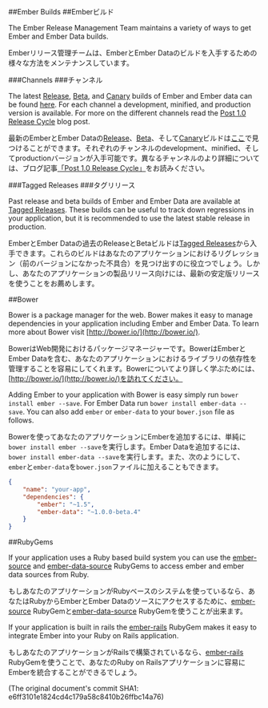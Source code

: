 ##Ember Builds
##Emberビルド

The Ember Release Management Team maintains a variety of ways to get  Ember and Ember Data builds.

Emberリリース管理チームは、EmberとEmber Dataのビルドを入手するための様々な方法をメンテナンスしています。

###Channels
###チャンネル

The latest [Release](/builds#/release), [Beta](/builds#/beta), and [Canary](/builds#/canary) builds of Ember and Ember data can be found [here](/builds). For each channel a development, minified, and production version is available. For more on the different channels read the [Post 1.0 Release Cycle](http://emberjs.com/blog/2013/09/06/new-ember-release-process.html) blog post.

最新のEmberとEmber Dataの[Release](http://emberjs.com/builds/#/release)、[Beta](http://emberjs.com/builds/#/beta)、そして[Canary](http://emberjs.com/builds/#/canary)ビルドは[ここ](http://emberjs.com/builds)で見つけることができます。それぞれのチャンネルのdevelopment、minified、そしてproductionバージョンが入手可能です。異なるチャンネルのより詳細については、ブログ記事[「Post 1.0 Release Cycle」](http://emberjs.com/blog/2013/09/06/new-ember-release-process.html)をお読みください。

###Tagged Releases
###タグリリース

Past release and beta builds  of Ember and Ember Data are available at [Tagged Releases](/builds#/tagged). These builds can be useful to track down regressions in your application, but it is recommended to use the latest stable release in production.

EmberとEmber Dataの過去のReleaseとBetaビルドは[Tagged Releases](http://emberjs.com/builds/#/tagged)から入手できます。これらのビルドはあなたのアプリケーションにおけるリグレッション（前のバージョンになかった不具合）を見つけ出すのに役立つでしょう。しかし、あなたのアプリケーションの製品リリース向けには、最新の安定版リリースを使うことをお薦めします。


##Bower

Bower is a package manager for the web. Bower makes it easy to manage dependencies in your application including Ember and Ember Data. To learn more about Bower visit [http://bower.io/](http://bower.io/).

BowerはWeb開発におけるパッケージマネージャーです。BowerはEmberとEmber Dataを含む、あなたのアプリケーションにおけるライブラリの依存性を管理することを容易にしてくれます。Bowerについてより詳しく学ぶためには、[http://bower.io/](http://bower.io/)を訪れてください。

Adding Ember to your application with Bower is easy simply run `bower install ember --save`. For Ember Data run `bower install ember-data --save`. You can also add `ember` or `ember-data` to your `bower.json` file as follows.

Bowerを使ってあなたのアプリケーションにEmberを追加するには、単純に`bower install ember --save`を実行します。Ember Dataを追加するには、`bower install ember-data --save`を実行します。また、次のようにして、`ember`と`ember-data`を`bower.json`ファイルに加えることもできます。

```json
{
	"name": "your-app",
	"dependencies": {
		"ember": "~1.5",
		"ember-data": "~1.0.0-beta.4"
	}
}

```

##RubyGems

If your application uses a Ruby based build system you can use the [ember-source](http://rubygems.org/gems/ember-source) and [ember-data-source](http://rubygems.org/gems/ember-data-source) RubyGems to access ember and ember data sources from Ruby.

もしあなたのアプリケーションがRubyベースのシステムを使っているなら、あなたはRubyからEmberとEmber Dataのソースにアクセスするために、[ember-source](http://rubygems.org/gems/ember-source) RubyGemと[ember-data-source](http://rubygems.org/gems/ember-data-source) RubyGemを使うことが出来ます。

If your application is built in rails the [ember-rails](http://rubygems.org/gems/ember-rails) RubyGem makes it easy to integrate Ember into your Ruby on Rails application.

もしあなたのアプリケーションがRailsで構築されているなら、[ember-rails](http://rubygems.org/gems/ember-rails) RubyGemを使うことで、あなたのRuby on Railsアプリケーションに容易にEmberを統合することができるでしょう。


(The original document's commit SHA1: e6ff3101e1824cd4c179a58c8410b26ffbc14a76)